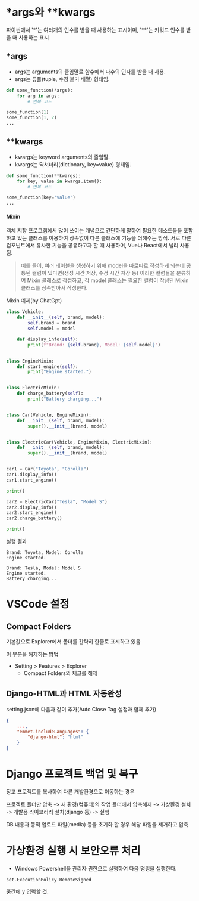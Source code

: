 # *args와 **kwargs
파이썬에서 '*'는 여러개의 인수를 받을 때 사용하는 표시이며, '**'는 키워드 인수를 받을 때 사용하는 표시
## *args
* args는 arguments의 줄임말로 함수에서 다수의 인자를 받을 때 사용.
* args는 튜플(tuple, 수정 불가 배열) 형태임.
```python
def some_function(*args):
    for arg in args:
        # 반복 코드

some_function(1)
some_function(1, 2)
...
```
  
## **kwargs
* kwargs는 keyword arguments의 줄임말.
* kwargs는 딕셔너리(dictionary, key=value) 형태임.
```python
def some_function(**kwargs):
    for key, value in kwargs.item():
        # 반복 코드

some_function(key='value')
...
```

#### Mixin
객체 지향 프로그램에서 많이 쓰이는 개념으로 간단하게 말하여 필요한 메소드들을 포함하고 있는 클래스를 이용하여 상속없이 다른 클래스에 기능을 더해주는 방식. 서로 다른 컴포넌트에서 유사한 기능을 공유하고자 할 때 사용하며, Vue나 React에서 널리 사용됨.
> 예를 들어, 여러 테이블을 생성하기 위해 model을 따로따로 작성하게 되는데 공통된 컬럼이 있다면(생성 시간 저장, 수정 시간 저장 등) 이러한 컬럼들을 분류하여 Mixin 클래스로 작성하고, 각 model 클래스는 필요한 컬럼이 작성된 Mixin 클래스를 상속받아서 작성한다.

Mixin 예제(by ChatGpt)
```python
class Vehicle:
    def __init__(self, brand, model):
        self.brand = brand
        self.model = model

    def display_info(self):
        print(f"Brand: {self.brand}, Model: {self.model}")


class EngineMixin:
    def start_engine(self):
        print("Engine started.")


class ElectricMixin:
    def charge_battery(self):
        print("Battery charging...")


class Car(Vehicle, EngineMixin):
    def __init__(self, brand, model):
        super().__init__(brand, model)


class ElectricCar(Vehicle, EngineMixin, ElectricMixin):
    def __init__(self, brand, model):
        super().__init__(brand, model)


car1 = Car("Toyota", "Corolla")
car1.display_info()
car1.start_engine()

print()

car2 = ElectricCar("Tesla", "Model S")
car2.display_info()
car2.start_engine()
car2.charge_battery()

print()
```

실행 결과
```
Brand: Toyota, Model: Corolla
Engine started.

Brand: Tesla, Model: Model S
Engine started.
Battery charging...
```


# VSCode 설정
## Compact Folders
기본값으로 Explorer에서 폴더를 간략히 한줄로 표시하고 있음

이 부분을 해제하는 방법
* Setting > Features > Explorer
    * Compact Folders의 체크를 해제

## Django-HTML과 HTML 자동완성
setting.json에 다음과 같이 추가(Auto Close Tag 설정과 함께 추가)
```json
{
    ...,
    "emmet.includeLanguages": {
        "django-html": "html"
    }
}
```

# Django 프로젝트 백업 및 복구
장고 프로젝트를 복사하여 다른 개발환경으로 이동하는 경우

프로젝트 폴더만 압축 -> 새 환경(컴퓨터)의 작업 폴더에서 압축해제 -> 가상환경 설치 -> 개발용 라이브러리 설치(django 등) -> 실행

DB 내용과 동적 업로드 파일(media) 등을 초기화 할 경우 해당 파일을 제거하고 압축


# 가상환경 실행 시 보안오류 처리
* Windows Powershell을 관리자 권한으로 실행하여 다음 명령을 실행한다.
```
set-ExecutionPolicy RemoteSigned
```
중간에 y 입력할 것.
